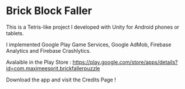 <h1>Brick Block Faller</h1>

This is a Tetris-like project I developed with Unity for Android phones or tablets.

I implemented Google Play Game Services, Google AdMob, Firebase Analytics and Firebase Crashlytics.

Avalaible in the Play Store : https://play.google.com/store/apps/details?id=com.maximeesprit.brickfallerpuzzle

Download the app and visit the Credits Page !
